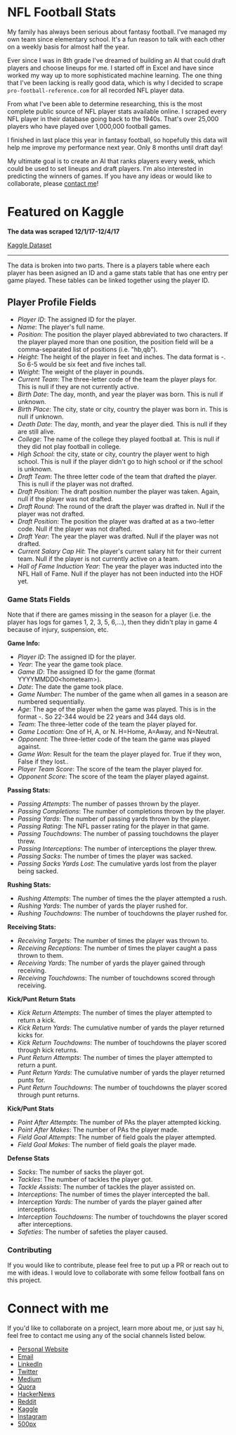# NFL Football Stats
My family has always been serious about fantasy football. I've managed my own team since elementary school. It's a fun reason to talk with each other on a weekly basis for almost half the year. 

Ever since I was in 8th grade I've dreamed of building an AI that could draft players and choose lineups for me. I started off in Excel and have since worked my way up to more sophisticated machine learning. The one thing that I've been lacking is really good data, which is why I decided to scrape `pro-football-reference.com` for all recorded NFL player data. 

From what I've been able to determine researching, this is the most complete public source of NFL player stats available online. I scraped every NFL player in their database going back to the 1940s. That's over 25,000 players who have played over 1,000,000 football games. 

I finished in last place this year in fantasy football, so hopefully this data will help me improve my performance next year. Only 8 months until draft day! 

My ultimate goal is to create an AI that ranks players every week, which could be used to set lineups and draft players. I'm also interested in predicting the winners of games. If you have any ideas or would like to collaborate, please [contact me](mailto:me@zackthoutt.com)!

# Featured on Kaggle

**The data was scraped 12/1/17-12/4/17**

[Kaggle Dataset](https://www.kaggle.com/zynicide/nfl-football-player-stats)

---

The data is broken into two parts. There is a players table where each player has been asigned an ID and a game stats table that has one entry per game played. These tables can be linked together using the player ID.

## Player Profile Fields

- *Player ID*: The assigned ID for the player.
- *Name*: The player's full name.
- *Position*: The position the player played abbreviated to two characters. If the player played more than one position, the position field will be a comma-separated list of positions (i.e. "hb,qb").
- *Height*: The height of the player in feet and inches. The data format is <feet>-<inches>. So 6-5 would be six feet and five inches tall.
- *Weight*: The weight of the player in pounds.
- *Current Team*: The three-letter code of the team the player plays for. This is null if they are not currently active.
- *Birth Date*: The day, month, and year the player was born. This is null if unknown.
- *Birth Place*: The city, state or city, country the player was born in. This is null if unknown.
- *Death Date*: The day, month, and year the player died. This is null if they are still alive.
- *College*: The name of the college they played football at. This is null if they did not play football in college.
- *High School*: the city, state or city, country the player went to high school. This is null if the player didn't go to high school or if the school is unknown.
- *Draft Team*: The three letter code of the team that drafted the player. This is null if the player was not drafted. 
- *Draft Position*: The draft position number the player was taken. Again, null if the player was not drafted.
- *Draft Round*: The round of the draft the player was drafted in. Null if the player was not drafted.
- *Draft Position*: The position the player was drafted at as a two-letter code. Null if the player was not drafted.
- *Draft Year*: The year the player was drafted. Null if the player was not drafted.
- *Current Salary Cap Hit*: The player's current salary hit for their current team. Null if the player is not currently active on a team.
- *Hall of Fame Induction Year*: The year the player was inducted into the NFL Hall of Fame. Null if the player has not been inducted into the HOF yet.

### Game Stats Fields

Note that if there are games missing in the season for a player (i.e. the player has logs for games 1, 2, 3, 5, 6,...), then they didn't play in game 4 because of injury, suspension, etc. 

**Game Info:**

- *Player ID*: The assigned ID for the player.
- *Year*: The year the game took place.
- *Game ID*: The assigned ID for the game (format YYYYMMDD0\<hometeam\>).
- *Date*: The date the game took place.
- *Game Number*: The number of the game when all games in a season are numbered sequentially. 
- *Age*: The age of the player when the game was played. This is in the format <years>-<days>. So 22-344 would be 22 years and 344 days old. 
- *Team*: The three-letter code of the team the player played for.
- *Game Location*: One of H, A, or N. H=Home, A=Away, and N=Neutral.
- *Opponent*: The three-letter code of the team the game was played against.
- *Game Won*: Result for the team the player played for. True if they won,
  False if they lost..
- *Player Team Score*: The score of the team the player played for.
- *Opponent Score*: The score of the team the player played against.

**Passing Stats:**

- *Passing Attempts*: The number of passes thrown by the player.
- *Passing Completions*: The number of completions thrown by the player.
- *Passing Yards*: The number of passing yards thrown by the player.
- *Passing Rating*: The NFL passer rating for the player in that game.
- *Passing Touchdowns*: The number of passing touchdowns the player threw.
- *Passing Interceptions*: The number of interceptions the player threw.
- *Passing Sacks*: The number of times the player was sacked.
- *Passing Sacks Yards Lost*: The cumulative yards lost from the player being sacked.

**Rushing Stats:**

- *Rushing Attempts*: The number of times the the player attempted a rush.
- *Rushing Yards*: The number of yards the player rushed for.
- *Rushing Touchdowns*: The number of touchdowns the player rushed for.

**Receiving Stats:**

- *Receiving Targets*: The number of times the player was thrown to.
- *Receiving Receptions*: The number of times the player caught a pass thrown to them.
- *Receiving Yards*: The number of yards the player gained through receiving.
- *Receiving Touchdowns*: The number of touchdowns scored through receiving.

**Kick/Punt Return Stats**

- *Kick Return Attempts*: The number of times the player attempted to return a kick.
- *Kick Return Yards*: The cumulative number of yards the player returned kicks for.
- *Kick Return Touchdowns*: The number of touchdowns the player scored through kick returns.
- *Punt Return Attempts*: The number of times the player attempted to return a punt.
- *Punt Return Yards*: The cumulative number of yards the player returned punts for.
- *Punt Return Touchdowns*: The number of touchdowns the player scored through punt returns.

**Kick/Punt Stats**

- *Point After Attempts*: The number of PAs the player attempted kicking.
- *Point After Makes*: The number of PAs the player made.
- *Field Goal Attempts*: The number of field goals the player attempted.
- *Field Goal Makes*: The number of field goals the player made.

**Defense Stats**

- *Sacks*: The number of sacks the player got.
- *Tackles*: The number of tackles the player got.
- *Tackle Assists*: The number of tackles the player assisted on.
- *Interceptions*: The number of times the player intercepted the ball.
- *Interception Yards*: The number of yards the player gained after interceptions.
- *Interception Touchdowns*: The number of touchdowns the player scored after interceptions.
- *Safeties*: The number of safeties the player caused.

### Contributing

If you would like to contribute, please feel free to put up a PR or reach out to me with ideas. I would love to collaborate with some fellow football fans on this project. 

# Connect with me

If you'd like to collaborate on a project, learn more about me, or just say hi, feel free to contact me using any of the social channels listed below.

- [Personal Website](https://zackthoutt.com)
- [Email](mailto:zackarey.thoutt@colorado.edu)
- [LinkedIn](https://www.linkedin.com/in/zack-thoutt-57275655/)
- [Twitter](https://twitter.com/zthoutt)
- [Medium](https://medium.com/@zthoutt)
- [Quora](https://www.quora.com/profile/Zack-Thoutt)
- [HackerNews](https://news.ycombinator.com/submitted?id=zthoutt)
- [Reddit](https://www.reddit.com/user/zthoutt/)
- [Kaggle](https://www.kaggle.com/zynicide)
- [Instagram](https://www.instagram.com/zthoutt/)
- [500px](https://500px.com/zthoutt)
